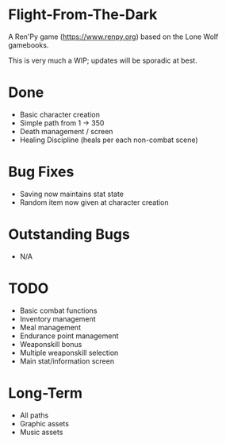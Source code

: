 # Flight-From-The-Dark

A Ren'Py game (https://www.renpy.org) based on the Lone Wolf gamebooks. 

This is very much a WIP; updates will be sporadic at best. 

# Done

- Basic character creation
- Simple path from 1 -> 350
- Death management / screen
- Healing Discipline (heals per each non-combat scene)

# Bug Fixes
- Saving now maintains stat state
- Random item now given at character creation

# Outstanding Bugs
- N/A 

# TODO 
- Basic combat functions
- Inventory management
- Meal management
- Endurance point management
- Weaponskill bonus
- Multiple weaponskill selection
- Main stat/information screen

# Long-Term
- All paths
- Graphic assets
- Music assets